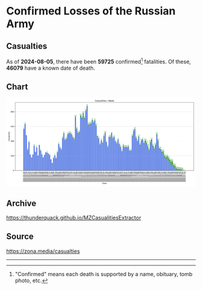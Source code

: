 
# Confirmed Losses of the Russian Army

## Casualties

As of **2024-08-05**, there have been **59725** confirmed[^1] fatalities.
Of these, **46079** have a known date of death.

## Chart

![7-Day Intervals Bar Chart](./docs/7days.svg)

## Archive

https://thunderquack.github.io/MZCasualitiesExtractor

## Source

https://zona.media/casualties

---

[^1]: "Confirmed" means each death is supported by a name, obituary, tomb photo, etc.
